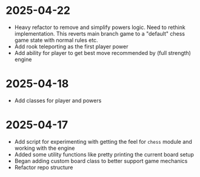 # 2025-04-22
* Heavy refactor to remove and simplify powers logic. Need to rethink implementation. This reverts main branch game to a "default" chess game state with normal rules etc.  
* Add rook teleporting as the first player power
* Add ability for player to get best move recommended by (full strength) engine 

# 2025-04-18
* Add classes for player and powers

# 2025-04-17
* Add script for experimenting with getting the feel for `chess` module and working with the engine 
* Added some utility functions like pretty printing the current board setup
* Began adding custom board class to better support game mechanics
* Refactor repo structure
